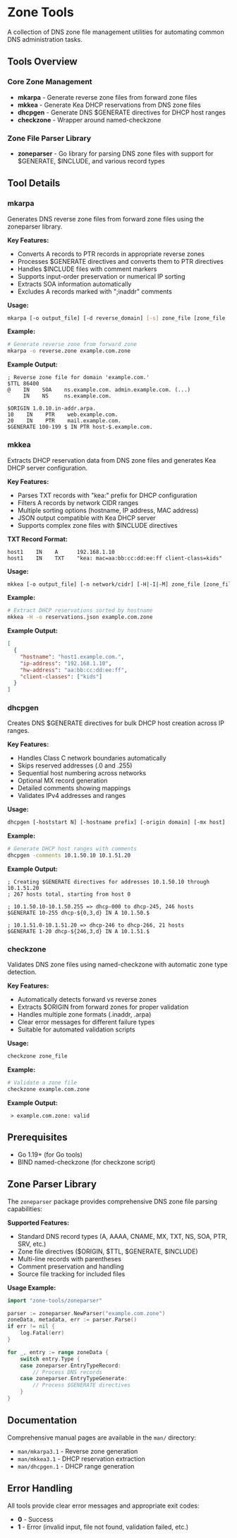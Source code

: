 # Zone Tools

A collection of DNS zone file management utilities for automating common DNS administration tasks.

## Tools Overview

### Core Zone Management
- **mkarpa** - Generate reverse zone files from forward zone files
- **mkkea** - Generate Kea DHCP reservations from DNS zone files  
- **dhcpgen** - Generate DNS $GENERATE directives for DHCP host ranges
- **checkzone** - Wrapper around named-checkzone

### Zone File Parser Library
- **zoneparser** - Go library for parsing DNS zone files with support for $GENERATE, $INCLUDE, and various record types

## Tool Details

### mkarpa
Generates DNS reverse zone files from forward zone files using the zoneparser library.

**Key Features:**
- Converts A records to PTR records in appropriate reverse zones
- Processes $GENERATE directives and converts them to PTR directives  
- Handles $INCLUDE files with comment markers
- Supports input-order preservation or numerical IP sorting
- Extracts SOA information automatically
- Excludes A records marked with ";inaddr" comments

**Usage:**
```bash
mkarpa [-o output_file] [-d reverse_domain] [-s] zone_file [zone_file ...]
```

**Example:**
```bash
# Generate reverse zone from forward zone
mkarpa -o reverse.zone example.com.zone
```

**Example Output:**
```dns
; Reverse zone file for domain 'example.com.'
$TTL 86400
@    IN    SOA    ns.example.com. admin.example.com. (...)
     IN    NS     ns.example.com.

$ORIGIN 1.0.10.in-addr.arpa.
10    IN    PTR    web.example.com.
20    IN    PTR    mail.example.com.
$GENERATE 100-199 $ IN PTR host-$.example.com.
```

### mkkea  
Extracts DHCP reservation data from DNS zone files and generates Kea DHCP server configuration.

**Key Features:**
- Parses TXT records with "kea:" prefix for DHCP configuration
- Filters A records by network CIDR ranges
- Multiple sorting options (hostname, IP address, MAC address)
- JSON output compatible with Kea DHCP server
- Supports complex zone files with $INCLUDE directives

**TXT Record Format:**
```dns
host1    IN    A      192.168.1.10
host1    IN    TXT    "kea: mac=aa:bb:cc:dd:ee:ff client-class=kids"
```

**Usage:**
```bash
mkkea [-o output_file] [-n network/cidr] [-H|-I|-M] zone_file [zone_file ...]
```

**Example:**
```bash
# Extract DHCP reservations sorted by hostname
mkkea -H -o reservations.json example.com.zone
```

**Example Output:**
```json
[
  {
    "hostname": "host1.example.com.",
    "ip-address": "192.168.1.10",
    "hw-address": "aa:bb:cc:dd:ee:ff",
    "client-classes": ["kids"]
  }
]
```

### dhcpgen
Creates DNS $GENERATE directives for bulk DHCP host creation across IP ranges.

**Key Features:**
- Handles Class C network boundaries automatically
- Skips reserved addresses (.0 and .255)  
- Sequential host numbering across networks
- Optional MX record generation
- Detailed comments showing mappings
- Validates IPv4 addresses and ranges

**Usage:**
```bash
dhcpgen [-hoststart N] [-hostname prefix] [-origin domain] [-mx host] [-comments] start_ip end_ip
```

**Example:**
```bash
# Generate DHCP host ranges with comments
dhcpgen -comments 10.1.50.10 10.1.51.20
```

**Example Output:**
```dns
; Creating $GENERATE directives for addresses 10.1.50.10 through 10.1.51.20
; 267 hosts total, starting from host 0

; 10.1.50.10-10.1.50.255 => dhcp-000 to dhcp-245, 246 hosts  
$GENERATE 10-255 dhcp-${0,3,d} IN A 10.1.50.$

; 10.1.51.0-10.1.51.20 => dhcp-246 to dhcp-266, 21 hosts
$GENERATE 1-20 dhcp-${246,3,d} IN A 10.1.51.$
```

### checkzone
Validates DNS zone files using named-checkzone with automatic zone type detection.

**Key Features:**
- Automatically detects forward vs reverse zones
- Extracts $ORIGIN from forward zones for proper validation
- Handles multiple zone formats (.inaddr, .arpa)
- Clear error messages for different failure types
- Suitable for automated validation scripts

**Usage:**
```bash
checkzone zone_file
```

**Example:**
```bash
# Validate a zone file
checkzone example.com.zone
```

**Example Output:**
```
 > example.com.zone: valid
```

## Prerequisites
- Go 1.19+ (for Go tools)
- BIND named-checkzone (for checkzone script)

## Zone Parser Library

The `zoneparser` package provides comprehensive DNS zone file parsing capabilities:

**Supported Features:**
- Standard DNS record types (A, AAAA, CNAME, MX, TXT, NS, SOA, PTR, SRV, etc.)
- Zone file directives ($ORIGIN, $TTL, $GENERATE, $INCLUDE)
- Multi-line records with parentheses
- Comment preservation and handling
- Source file tracking for included files

**Usage Example:**
```go
import "zone-tools/zoneparser"

parser := zoneparser.NewParser("example.com.zone")
zoneData, metadata, err := parser.Parse()
if err != nil {
    log.Fatal(err)
}

for _, entry := range zoneData {
    switch entry.Type {
    case zoneparser.EntryTypeRecord:
        // Process DNS records
    case zoneparser.EntryTypeGenerate:
        // Process $GENERATE directives
    }
}
```

## Documentation

Comprehensive manual pages are available in the `man/` directory:
- `man/mkarpa3.1` - Reverse zone generation
- `man/mkkea3.1` - DHCP reservation extraction  
- `man/dhcpgen.1` - DHCP range generation

## Error Handling

All tools provide clear error messages and appropriate exit codes:
- **0** - Success
- **1** - Error (invalid input, file not found, validation failed, etc.)


